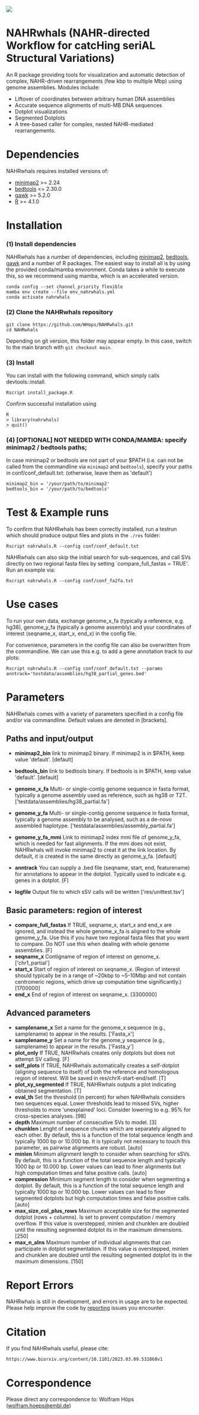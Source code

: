 <img src="https://github.com/WHops/NAHRwhals/blob/main/NAHRwhals.png?raw=true">


# NAHRwhals (NAHR-directed Workflow for catcHing seriAL Structural Variations)
An R package providing tools for visualization and automatic detection of complex, NAHR-driven rearrangements (few kbp to multiple Mbp) using genome assemblies. Modules include:

- Liftover of coordinates between arbitrary human DNA assemblies
- Accurate sequence alignments of multi-MB DNA sequences
- Dotplot visualizations 
- Segmented Dotplots
- A tree-based caller for complex, nested NAHR-mediated rearrangements. 


# Dependencies

NAHRwhals requires installed versions of: 
- [minimap2](https://github.com/lh3/minimap2) >= 2.24
- [bedtools](https://bedtools.readthedocs.io/en/latest/content/quick-start.html) <= 2.30.0
- [gawk](ttps://formulae.brew.sh/formula/gawk) >= 5.2.0
- [R](https://www.r-project.org/) >= 4.1.0
#  Installation


### (1) Install dependencies


 
NAHRwhals has a number of dependencies, including [minimap2](https://github.com/lh3/minimap2), [bedtools](https://bedtools.readthedocs.io/en/latest/content/quick-start.html), [gawk](https://formulae.brew.sh/formula/gawk) and a number of R packages. The easiest way to install all is by using the provided conda/mamba environment. Conda takes a while to execute this, so we recommend using mamba, which is an accelerated version. 

```
conda config --set channel_priority flexible
mamba env create --file env_nahrwhals.yml
conda activate nahrwhals
```
### (2) Clone the NAHRwhals repository


```
git clone https://github.com/WHops/NAHRwhals.git
cd NAHRwhals
```

Depending on git version, this folder may appear empty. In this case, switch to the main branch with `git checkout main`.


### (3) Install 

You can install with the following command, which simply calls devtools::install. 

`Rscript install_package.R`

Confirm successful installation using

```
R
> library(nahrwhals)
> quit()
```

### (4) [OPTIONAL] NOT NEEDED WITH CONDA/MAMBA: specify minimap2 / bedtools paths; 
In case minimap2 or bedtools are not part of your $PATH (i.e. can not be called from the commandline via `minimap2` and `bedtools`), specify your paths in conf/conf_default.txt: (otherwise, leave them as 'default')

```
minimap2_bin = '/your/path/to/minimap2'
bedtools_bin = '/your/path/to/bedtools'
```



#  Test & Example runs

To confirm that NAHRwhals has been correctly installed, run a testrun which should produce output files and plots in the `./res` folder: 

```Rscript nahrwhals.R --config conf/conf_default.txt```



NAHRwhals can also skip the initial search for sub-sequences, and call SVs directly on two regional fasta files by setting `compare_full_fastas = TRUE'. Run an example via: 

```Rscript nahrwhals.R --config conf/conf_fa2fa.txt```


# Use cases

To run your own data, exchange genome_x_fa (typically a reference, e.g. hg38), genome_y_fa (typically a genome assembly) and your coordinates of interest (seqname_x, start_x, end_x) in the config file.  

For convenience, parameters in the config file can also be overwritten from the commandline. We can use this e.g. to add a gene annotation track to our plots:

```Rscript nahrwhals.R --config conf/conf_default.txt --params anntrack='testdata/assemblies/hg38_partial_genes.bed'```

# Parameters

NAHRwhals comes with a variety of parameters specified in a config file and/or via commandline. Default values are denoted in [brackets].

## Paths and input/output

- **minimap2_bin** link to minimap2 binary. If minimap2 is in $PATH, keep value 'default'. [default]
  
- **bedtools_bin** link to bedtools binary. If bedtools is in $PATH, keep value 'default'. [default]
- **genome_x_fa** Multi- or single-contig genome sequence in fasta format, typically a genome assembly used as reference, such as hg38 or T2T. ['testdata/assemblies/hg38_partial.fa']
- **genome_y_fa** Multi- or single-contig genome sequence in fasta format, typically a genome assembly to be analysed, such as a de-novo assembled haplotype. ['testdata/assemblies/assembly_partial.fa']
- **genome_y_fa_mmi** Link to minimap2 index mmi file of genome_y_fa, which is needed for fast alignments. If the mmi does not exist, NAHRwhals will invoke minimap2 to creat it at the link location. By default, it is created in the same directly as genome_y_fa. [default]
- **anntrack** You can supply a .bed file (seqname, start, end, featurename) for annotations to appear in the dotplot. Typically used to indicate e.g. genes in a dotplot. [F]
- **logfile** Output file to which sSV calls will be written ['res/unittest.tsv']

## Basic parameters: region of interest

- **compare_full_fastas** If TRUE, seqname_x, start_x and end_x are ignored, and instead the whole genome_x_fa is aligned to the whole genome_y_fa. Use this if you have two regional fasta files that you want to compare. Do NOT use this when dealing with whole genome assemblies. [F]
- **seqname_x** Contigname of region of interest on genome_x. ['chr1_partial']
- **start_x** Start of region of interest on seqname_x. (Region of interest should typically be in a range of ~20kbp to ~5-10Mbp and not contain centromeric regions, which drive up computation time significantly.) [1700000]
- **end_x** End of region of interest on seqname_x. [3300000]
  
## Advanced parameters

- **samplename_x** Set a name for the genome_x sequence (e.g., samplename) to appear in the results. ['Fasta_x']
- **samplename_y** Set a name for the genome_y sequence (e.g., samplename) to appear in the results. ['Fasta_y']
- **plot_only** If TRUE, NAHRwhals creates only dotplots but does not attempt SV calling. [F]
- **self_plots** If TRUE, NAHRwhals automatically creates a self-dotplot (aligning sequence to itself) of both the reference and homologous region of interest. Will be saved in res/chrX-start-end/self. [T]
- **plot_xy_segmented** If TRUE, NAHRwhals outputs a plot indicating obtained segmentation. [T]
- **eval_th** Set the threshold (in percent) for when NAHRwhals considers two sequences equal. Lower thresholds lead to missed SVs, higher thresholds to more 'unexplained' loci. Consider lowering to e.g. 95% for cross-species analyses. [98]
- **depth** Maximum number of consecutive SVs to model. [3]
- **chunklen** Lenght of sequence chunks which are separately aligned to each other. By default, this is a function of the total sequence length and typically 1000 bp or 10.000 bp. It is typically not necessary to touch this parameter, as pairwise alignments are robust. [auto]
- **minlen** Minimum alignment length to consider when searching for sSVs. By default, this is a function of the total sequence length and typically 1000 bp or 10.000 bp. Lower values can lead to finer alignments but high computation times and false positive calls. [auto]
- **compression** Minimum segment length to consider when segmenting a dotplot. By default, this is a function of the total sequence length and typically 1000 bp or 10.000 bp. Lower values can lead to finer segmented dotplots but high computation times and false positive calls. [auto]
- **max_size_col_plus_rows** Maximum acceptable size for the segmented dotplot (rows + columns). Is set to prevent computation / memory overflow. If this value is overstepped, minlen and chunklen are doubled until the resulting segmented dotplot its in the maximum dimensions. [250]
- **max_n_alns** Maximum number of individual alignments that can participate in dotplot segmentation. If this value is overstepped, minlen and chunklen are doubled until the resulting segmented dotplot its in the maximum dimensions. [150]



# Report Errors

NAHRwhals is still in development, and errors in usage are to be expected. 
Please help improve the code by [reporting](https://github.com/WHops/nahrchainer/issues/new) issues you encounter.

# Citation

If you find NAHRwhals useful, please cite:

`https://www.biorxiv.org/content/10.1101/2023.03.09.531868v1`



# Correspondence


Please direct any correspondence to: Wolfram Höps (wolfram.hoeps@embl.de)
